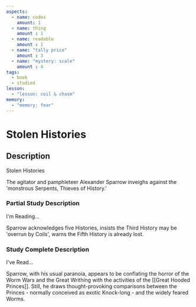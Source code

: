 ```yaml
---
aspects: 
  - name: codex
    amount: 1
  - name: thing
    amount : 1
  - name: readable
    amount : 1
  - name: "tally price"
    amount : 3
  - name: "mystery: scale"
    amount : 4
tags:
  - book
  - studied
lesson:
  - "lesson: coil & chasm"
memory:
  - "memory: fear"
---
```


# Stolen Histories

## Description
Stolen Histories

The agitator and pamphleteer Alexander Sparrow inveighs against the 'monstrous Serpents, Thieves of History.'
### Partial Study Description
I'm Reading...

Sparrow acknowledges five Histories, insists the Third History may be 'overrun by Coils', warns the Fifth History is already lost.
### Study Complete Description
I've Read...

Sparrow, with his usual paranoia, appears to be conflating the horror of the Worm Wars and the Great Writhing with the activities of the [[Great Hooded Princes]]. Still, he draws thought-provoking comparisons between the Princes - normally conceived as exotic Knock-long - and the widely feared Worms.